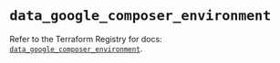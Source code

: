 # `data_google_composer_environment`

Refer to the Terraform Registry for docs: [`data_google_composer_environment`](https://registry.terraform.io/providers/hashicorp/google/5.23.0/docs/data-sources/composer_environment).
